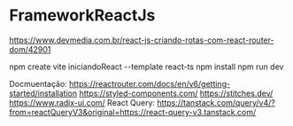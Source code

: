 # FrameworkReactJs


https://www.devmedia.com.br/react-js-criando-rotas-com-react-router-dom/42901

npm create vite iniciandoReact --template react-ts
npm install
npm run dev

Docmuentação: 
https://reactrouter.com/docs/en/v6/getting-started/installation
https://styled-components.com/
https://stitches.dev/
https://www.radix-ui.com/
React Query: 
https://tanstack.com/query/v4/?from=reactQueryV3&original=https://react-query-v3.tanstack.com/








